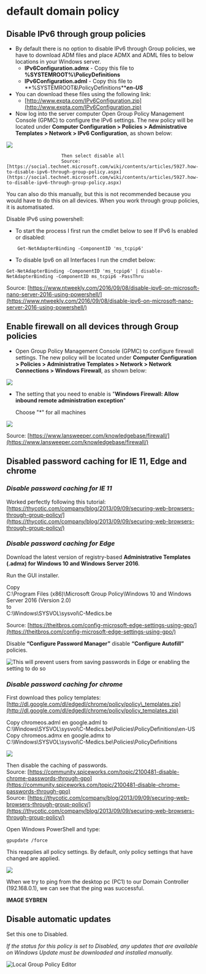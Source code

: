 # default domain policy

## Disable IPv6 through group policies

* By default there is no option to disable IPv6 through Group policies, we have to download ADM files and place ADMX and ADML files to below locations in your Windows server.
  * **IPv6Configuration.admx** - Copy this file to **%SYSTEMROOT%\PolicyDefinitions**
  * **IPv6Configuration.adml** - Copy this file to **%SYSTEMROOT&\PolicyDefinitions\**_**en-US**_
* You can download these files using the following link:
  * [http://www.expta.com/IPv6Configuration.zip](http://www.expta.com/IPv6Configuration.zip)
* Now log into the server computer Open Group Policy Management Console \(GPMC\) to configure the IPv6 settings. The new policy will be located under **Computer Configuration &gt; Policies &gt; Administrative Templates &gt; Network &gt; IPv6 Configuration**, as shown below:

![](../.gitbook/assets/image%20%284%29.png)

                        Then select disable all  
                        Source: [https://social.technet.microsoft.com/wiki/contents/articles/5927.how-to-disable-ipv6-through-group-policy.aspx](https://social.technet.microsoft.com/wiki/contents/articles/5927.how-to-disable-ipv6-through-group-policy.aspx)

You can also do this manually, but this is not recommended because you would have to do this on all devices. When you work through group policies, it is automatisated.

Disable IPv6 using powershell: 

* To start the process I first run the cmdlet below to see If IPv6 Is enabled or disabled:

```text
    Get-NetAdapterBinding -ComponentID 'ms_tcpip6'
```

* To disable Ipv6 on all Interfaces I run the cmdlet below:

```text
Get-NetAdapterBinding -ComponentID 'ms_tcpip6' | disable-NetAdapterBinding -ComponentID ms_tcpip6 -PassThru
```

Source: [https://www.ntweekly.com/2016/09/08/disable-ipv6-on-microsoft-nano-server-2016-using-powershell/](https://www.ntweekly.com/2016/09/08/disable-ipv6-on-microsoft-nano-server-2016-using-powershell/)



## Enable firewall on all devices through Group policies

* Open Group Policy Management Console \(GPMC\) to configure firewall settings. The new policy will be located under **Computer Configuration &gt; Policies &gt; Administrative Templates &gt; Network &gt; Network Connections &gt; Windows Firewall**, as shown below:

![](../.gitbook/assets/image%20%288%29.png)

* The setting that you need to enable is "**Windows Firewall: Allow inbound remote administration exception**"

  Choose "\*" for all machines

![](../.gitbook/assets/firewall%20%281%29.PNG)

Source: [https://www.lansweeper.com/knowledgebase/firewall/](https://www.lansweeper.com/knowledgebase/firewall/)

## Disabled password caching for IE 11, Edge and chrome

### _Disable password caching for IE 11_

Worked perfectly following this tutorial:  
[https://thycotic.com/company/blog/2013/09/09/securing-web-browsers-through-group-policy/](https://thycotic.com/company/blog/2013/09/09/securing-web-browsers-through-group-policy/)

### _Disable password caching for Edge_

Download the latest version of registry-based **Administrative Templates \(.admx\) for Windows 10 and Windows Server 2016**_._

Run the GUI installer.

Copy   
C:\Program Files \(x86\)\Microsoft Group Policy\Windows 10 and Windows Server 2016 \(Version 2.0\)   
to   
C:\Windows\SYSVOL\sysvol\C-Medics.be

Source: [https://theitbros.com/config-microsoft-edge-settings-using-gpo/](https://theitbros.com/config-microsoft-edge-settings-using-gpo/)

 Disable **“Configure Password Manager”** disable **“Configure Autofill”** policies.

![This will prevent users from saving passwords in Edge or enabling the setting to do so](../.gitbook/assets/image%20%2814%29.png)

### _Disable password caching for chrome_

First download thes policy templates: [http://dl.google.com/dl/edgedl/chrome/policy/policy\_templates.zip](http://dl.google.com/dl/edgedl/chrome/policy/policy_templates.zip)

Copy chromeos.adml en google.adml to  
       C:\Windows\SYSVOL\sysvol\C-Medics.be\Policies\PolicyDefinitions\en-US  
Copy chromeos.admx en google.admx to  
       C:\Windows\SYSVOL\sysvol\C-Medics.be\Policies\PolicyDefinitions  


![](../.gitbook/assets/image%20%289%29.png)

Then disable the caching of passwords.  
Source: [https://community.spiceworks.com/topic/2100481-disable-chrome-passwords-through-gpo](https://community.spiceworks.com/topic/2100481-disable-chrome-passwords-through-gpo)  
Source: [https://thycotic.com/company/blog/2013/09/09/securing-web-browsers-through-group-policy/](https://thycotic.com/company/blog/2013/09/09/securing-web-browsers-through-group-policy/)

Open Windows PowerShell and type:

```text
gpupdate /force
```

 This reapplies all policy settings. By default, only policy settings that have changed are applied.

![](../.gitbook/assets/11.PNG)

When we try to ping from the desktop pc \(PC1\) to our Domain Controller \(192.168.0.1\), we can see that the ping was successful.

**IMAGE SYBREN**

## Disable automatic updates

Set this one to Disabled.

_If the status for this policy is set to Disabled, any updates that are available on Windows Update must be downloaded and installed manually._

![Local Group Policy Editor](../.gitbook/assets/950668.jpeg)

